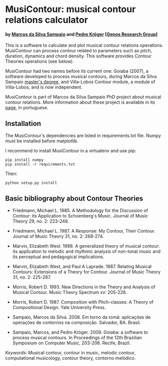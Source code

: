# MusiContour: musical contour relations calculator

#### by [Marcos da Silva Sampaio](http://marcosdisilva.net) and [Pedro Kröger](http://pedrokroger.net) [[Genos Research Group](http://genosmus.com)]

This is a software to calculate and plot musical contour relations
operations. MusiContour can process contour related to parameters such
as pitch, duration, dynamics and chord density. This software provides
Contour Theories operations (see below).

MusiContour had two names before its current one: Goiaba (2007), a
software developed to process musical contours, during Marcos da Silva
Sampaio [master's degree](http://marcosdisilva.net/en/research), and
Villa-Lobos Contour module, a module of Villa-Lobos, and is now
independent.

MusiContour is part of Marcos da Silva Sampaio PhD project about
musical contour relations. More information about these project is
available in its [page](http://genosmus.com/pesquisa/contornos), in
portuguese.

## Installation

The MusiContour's dependencies are listed in requirements.txt
file. Numpy must be installed before matplotlib.

I recommend to install MusiContour in a virtualenv and use pip:

    pip install numpy
    pip install -r requirements.txt

Then:

    python setup.py install

## Basic bibliography about Contour Theories

* Friedmann, Michael L. 1985. A Methodology for the Discussion of
  Contour: its Application to Schoenberg's Music. Journal of Music
  Theory 29, no. 2: 223-248.

* Friedmann, Michael L. 1987. A Response: My Contour, Their
  Contour. Journal of Music Theory 31, no. 2: 268-274.

* Marvin, Elizabeth West. 1988. A generalized theory of musical
  contour: its application to melodic and rhythmic analysis of
  non-tonal music and its perceptual and pedagogical implications.

* Marvin, Elizabeth West, and Paul A Laprade. 1987. Relating Musical
  Contours: Extensions of a Theory for Contour. Journal of Music
  Theory 31, no. 2: 225-267.

* Morris, Robert D. 1993. New Directions in the Theory and Analysis of
  Musical Contour. Music Theory Spectrum xv: 205-228.

* Morris, Robert D. 1987. Composition with Pitch-classes: A Theory of
  Compositional Design. Yale University Press.

* Sampaio, Marcos da Silva. 2008. Em torno da romã: aplicações de
  operações de contornos na composição. Salvador, BA. Brasil.

* Sampaio, Marcos, and Pedro Kröger. 2009. Goiaba: a software to
  process musical contours. In Proceedings of the 12th Brazilian
  Symposium on Computer Music, 203-206. Recife, Brazil.

*Keywords*: Musical contour, contour in music, melodic contour,
computational musicology, contour theory, contorno melódico.
